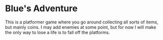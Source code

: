 # Blue's Adventure
This is a platformer game where you go around collecting all sorts of items, but mainly coins. I may add enemies at some point, but for now I will make the only way to lose a life is to fall off the platforms.
